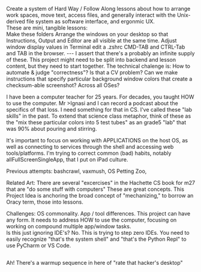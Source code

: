  Create a system of Hard Way / Follow Along lessons about how to arrange work spaces, move text, access files, and generally interact with the Unix-derived file system as software interface, and ergonmic UX.  
These are mini, tangible lessons:  
Make these folders
Arrange the windows on your desktop so that Instructions, Output and Editor are all visible at the same time.
Adjust window display values in Terminal
edit a .zshrc
CMD-TAB and CTRL-Tab and TAB in the browser.
---  I assert that there's a probably an infinite supply of these. 
This project might need to be split into backend and lesson content, but they need to start together.
The technical chalenge is: How to automate & judge "correctness"? Is that a CV problem?  Can we make instructions that specify particular background window colors that create a checksum-able screenshot?  Across all OSes?  


I have been a computer teacher for 25 years. For decades, you taught HOW to use the computer.  Mr >Ignasi and I can record a podcast about the specifics of that loss. 
I need something for that in CS.  I've called these "lab skills" in the past.  To extend that science class metaphor, think of these as the "mix these particular colors into 5 test tubes" as an grade5 "lab" that was 90% about pouring and stirring.

It's important to focus on working with APPLICATIONS on the host OS, as well as connecting to services through the shell and accessing web tools/platforms. I'm trying to correct common (bad) habits, notably allFullScreenSingleApp, that I put on iPad culture.

Previous attempts: bashcrawl, vaxmush, OS Petting Zoo,

Related Art: There are several "excercises" in the Hachette CS book for m27 that are "do some stuff with computers" These are great concepts. This Project Idea is anchoring the broad concept of "mechanizing," to borrow an Oracy term, those into lessons.

Challenges:    OS commonality. App / tool differences. 
This project can have any form. It needs to address HOW to use the computer, focusing on working on compound multiple app/window tasks.  
Is this just ignoring IDE's?   No.  This is trying to step zero IDEs.  You need to easily recognize "that's the system shell" and "that's the Python Repl" to use PyCharm or VS Code.  

##

Ah!  There's a warmup sequence in here of "rate that hacker's desktop"

